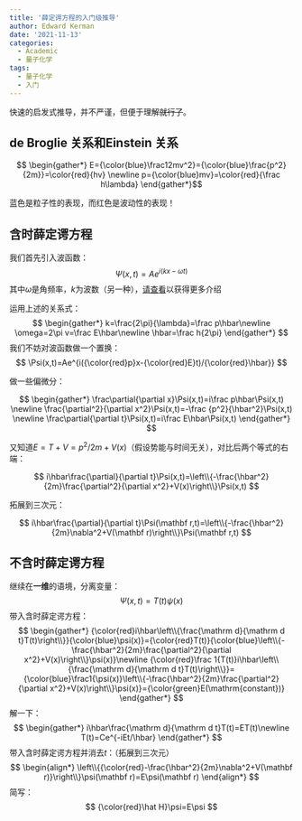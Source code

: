 ```yaml
---
title: '薛定谔方程的入门级推导'
author: Edward Kerman
date: '2021-11-13'
categories:
  - Academic
  - 量子化学
tags:
  - 量子化学
  - 入门
---
```

快速的启发式推导，并不严谨，但便于理解~~就行了~~。

## de Broglie 关系和Einstein 关系

$$ \begin{gather*} E={\color{blue}\frac12mv^2}={\color{blue}\frac{p^2}{2m}}=\color{red}{hv} \newline
p={\color{blue}mv}=\color{red}{\frac h\lambda} \end{gather*}$$

蓝色是粒子性的表现，而红色是波动性的表现！

## 含时薛定谔方程

我们首先引入波函数：
$$
\Psi(x,t)=Ae^{i(kx-\omega t)}
$$
其中$\omega$是角频率，$k$为波数（另一种），[请查看](https://www.animations.physics.unsw.edu.au/jw/travelling_sine_wave.htm)以获得更多介绍

运用上述的关系式：
$$
\begin{gather*}
k=\frac{2\pi}{\lambda}=\frac p\hbar\newline
\omega=2\pi v=\frac E\hbar\newline
\hbar=\frac h{2\pi}
\end{gather*}
$$
我们不妨对波函数做一个置换：
$$
\Psi(x,t)=Ae^{i({\color{red}p}x-{\color{red}E}t)/{\color{red}\hbar}}
$$

做一些偏微分：

$$
\begin{gather*}
\frac\partial{\partial x}\Psi(x,t)=i\frac p\hbar\Psi(x,t) \newline
\frac{\partial^2}{\partial x^2}\Psi(x,t)=-\frac {p^2}{\hbar^2}\Psi(x,t) \newline
\frac\partial{\partial t}\Psi(x,t)=i\frac E\hbar\Psi(x,t)
\end{gather*}
$$

又知道$E=T+V=p^2/2m+V(x)$（假设势能与时间无关），对比后两个等式的右端：

$$
i\hbar\frac{\partial}{\partial t}\Psi(x,t)=\left\\{-\frac{\hbar^2}{2m}\frac{\partial^2}{\partial x^2}+V(x)\right\\}\Psi(x,t)
$$

拓展到三次元：

$$
i\hbar\frac{\partial}{\partial t}\Psi(\mathbf r,t)=\left\\{-\frac{\hbar^2}{2m}\nabla^2+V(\mathbf r)\right\\}\Psi(\mathbf r,t)
$$

## 不含时薛定谔方程

继续在**一维**的语境，分离变量：
$$
\Psi(x,t)=T(t)\psi(x)
$$
带入含时薛定谔方程：
$$
\begin{gather*}
{\color{red}i\hbar\left\\{\frac{\mathrm d}{\mathrm d t}T(t)\right\\}}{\color{blue}\psi(x)}={\color{red}T(t)}{\color{blue}\left\\{-\frac{\hbar^2}{2m}\frac{\partial^2}{\partial x^2}+V(x)\right\\}\psi(x)}\newline
{\color{red}\frac 1{T(t)}i\hbar\left\\{\frac{\mathrm d}{\mathrm d t}T(t)\right\\}}={\color{blue}\frac1{\psi(x)}\left\\{-\frac{\hbar^2}{2m}\frac{\partial^2}{\partial x^2}+V(x)\right\\}\psi(x)}={\color{green}E(\mathrm{constant})}
\end{gather*}
$$
解一下：
$$
\begin{gather*}
i\hbar\frac{\mathrm d}{\mathrm d t}T(t)=ET(t)\newline
T(t)=Ce^{-iEt/\hbar}
\end{gather*}
$$
带入含时薛定谔方程并消去$t$：（拓展到三次元）
$$
\begin{align*}
\left\\{{\color{red}-\frac{\hbar^2}{2m}\nabla^2+V(\mathbf r)}\right\\}\psi(\mathbf r)=E\psi(\mathbf r)
\end{align*}
$$
简写：
$$
{\color{red}\hat H}\psi=E\psi
$$
